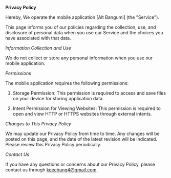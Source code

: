 **Privacy Policy**

Hereby, We operate the mobile application [Alt Bangumi] (the "Service").

This page informs you of our policies regarding the collection, use, and disclosure of personal data when you use our Service and the choices you have associated with that data.


*Information Collection and Use*

We do not collect or store any personal information when you use our mobile application.


*Permissions*

The mobile application requires the following permissions:

1. Storage Permission: This permission is required to access and save files on your device for storing application data.

2. Intent Permission for Viewing Websites: This permission is required to open and view HTTP or HTTPS websites through external intents.


*Changes to This Privacy Policy*

We may update our Privacy Policy from time to time. Any changes will be posted on this page, and the date of the latest revision will be indicated. Please review this Privacy Policy periodically.


*Contact Us*

If you have any questions or concerns about our Privacy Policy, please contact us through keechung4@gmail.com.
